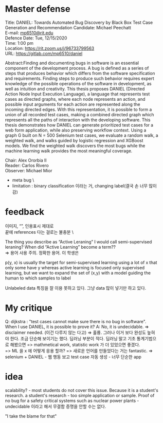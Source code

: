 # Master defense 

Title: DANIEL: Towards Automated Bug Discovery by Black Box Test Case 
Generation and Recommendation
Candidate: Michael Peechatt \
E-mail: mp6510@rit.edu \
Defence Date: Tue, 12/15/2020 \
Time: 1:00 pm \
Location: https://rit.zoom.us/j/96733799563 \
URL: https://gitlab.com/mp6510/daniel 


Abstract:Finding and documenting bugs in software is an essential component
of the development process. A bug is defined as a series of steps that
produces behavior which differs from the software specification and
requirements. Finding steps to produce such behavior requires expert
knowledge of the possible operations of the software in development, as well
as intuition and creativity. This thesis proposes DANIEL (Directed Action
Node Input Execution Language), a language that represents test cases as
directed graphs, where each node represents an action, and possible input
arguments for each action are represented along the incoming directed edges.
With this representation, it is possible to form a union of all recorded test
cases, making a combined directed graph which represents all the paths of
interaction with the developing software. This thesis demonstrates how DANIEL
can generate prioritized test cases for a web form application, while also
preserving workflow context. Using a graph G built on N = 500 Selenium test
cases, we evaluate a random walk, a weighted walk, and walks guided by
logistic regression and XGBoost models. We find the weighted walk discovers
the most bugs while the machine learning walk provides the most meaningful
coverage.


Chair: Alex Ororbia II \
Reader: Carlos Rivero \
Observer: Michael Mior

- meta bug \
- limitation : binary classification 이라는 거, changing label(결국 손 너무 많이 감) 

# feedback

이미지, “”, 인용표시 제대로 \
끝에 references 다는 걸로는 불충분 \

The thing you describe as “Active Leraning” I would call semi-supervised leraning? When did “Active Learning” become a term?? \
=> 용어 사용 주의. 정확한 용어. 이 학생은 

p(y, x) is usually the target for semi-supervised learning using a lot of x that only some have y whereas active learning is focused only supervised learning, but we want to expand the set of (x,y) with a model guiding the human to which samples to label

Unlabeled data 특징을 잘 이용 못하고 있다. 그냥 data 많이 넣기만 하고 있다. 


# My critique 
Q: dijkstra : "test cases cannot make sure there is no bug in software". When I use DANIEL, it is possible to prove it? 
A: No, it is undecidable. 
=> disclaimer needed. (이건 다루지 않는 다고)
=> 훌륭. 그러나 이거 보다 완성도 높혀야 한다. 조금 단순해 보이기는 했다. 딥러닝 부분이 적다. 딥러닝 말고 기초 통계기법으로 해봤으면 
=> mathmetical work, statistic work 가 더 있었으면 좋겠다. \
=> ML 을 x 에 어떻게 응용 할까? 
=> 새로운 언어를 만들었다는 거는 fantastic. 
=> selenium + DANIEL - 웹 행동 보고 test case 자동 생성 - 너무 단순한 app


# idea
scalability? - most students do not cover this issue. Because it is a student's research. 
a student's research - too simple application or sample. 
Proof of no bug for a safety critical systems such as nuclear power plants - undecidable 이라고 해서 무결함 증명을 안할 수는 없다. 

"I take the blame for that"


